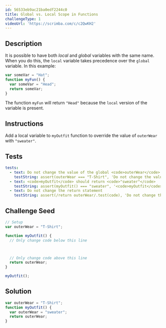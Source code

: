 ```yaml
---
id: 56533eb9ac21ba0edf2244c0
title: Global vs. Local Scope in Functions
challengeType: 1
videoUrl: 'https://scrimba.com/c/c2QwKH2'
---
```


## Description
<section id='description'>
It is possible to have both <dfn>local</dfn> and <dfn>global</dfn> variables with the same name. When you do this, the <code>local</code> variable takes precedence over the <code>global</code> variable.
In this example:

```js
var someVar = "Hat";
function myFun() {
  var someVar = "Head";
  return someVar;
}
```

The function <code>myFun</code> will return <code>"Head"</code> because the <code>local</code> version of the variable is present.
</section>

## Instructions
<section id='instructions'>
Add a local variable to <code>myOutfit</code> function to override the value of <code>outerWear</code> with <code>"sweater"</code>.
</section>

## Tests
<section id='tests'>

```yml
tests:
  - text: Do not change the value of the global <code>outerWear</code>
    testString: assert(outerWear === "T-Shirt", 'Do not change the value of the global <code>outerWear</code>');
  - text: <code>myOutfit</code> should return <code>"sweater"</code>
    testString: assert(myOutfit() === "sweater", '<code>myOutfit</code> should return <code>"sweater"</code>');
  - text: Do not change the return statement
    testString: assert(/return outerWear/.test(code), 'Do not change the return statement');

```

</section>

## Challenge Seed
<section id='challengeSeed'>

<div id='js-seed'>

```js
// Setup
var outerWear = "T-Shirt";

function myOutfit() {
  // Only change code below this line



  // Only change code above this line
  return outerWear;
}

myOutfit();
```

</div>



</section>

## Solution
<section id='solution'>


```js
var outerWear = "T-Shirt";
function myOutfit() {
  var outerWear = "sweater";
  return outerWear;
}
```

</section>
